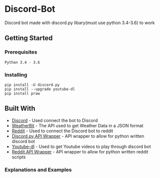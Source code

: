 # Discord-Bot
Discord bot made with discord.py libary(must use python 3.4-3.6) to work

## Getting Started

### Prerequisites
```
Python 3.4 - 3.6
```

### Installing

```
pip install -U discord.py        
pip install --upgrade youtube-dl 
pip install praw                 
```

## Built With
* [Discord](https://discordapp.com/developers/applications/) - Used connect the bot to Discord
* [WeatherBit](https://www.weatherbit.io/api) - The API used to get Weather Data in a JSON format
* [Reddit](https://www.reddit.com/prefs/apps) - Used to connect the Discord bot to reddit
* [Discord.py API Wrapper](https://github.com/Rapptz/discord.py) - API wrapper to allow for python written discord bot
* [Youtube-dl](https://github.com/rg3/youtube-dl) - Used to get Youtube videos to play through discord bot
* [Reddit API Wrapper](https://github.com/praw-dev/praw) - API wrapper to allow for python written reddit scripts
### Explanations and Examples

